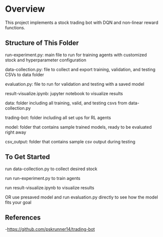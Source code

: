 
# Overview

This project implements a stock trading bot with DQN and non-linear reward functions.

## Structure of This Folder
run-experiment.py: main file to run for training agents with customized stock and hyperparameter configuration

data-collection.py: file to collect and export training, validation, and testing CSVs to data folder

evaluation.py: file to run for validation and testing with a saved model

result-visualize.ipynb: jupyter notebook to visualize results

data: folder including all training, valid, and testing csvs from data-collection.py

trading-bot: folder including all set ups for RL agents

model: folder that contains sample trained models, ready to be evaluated right away

csv_output: folder that contains sample csv output during testing 

## To Get Started
run data-collection.py to collect desired stock 

run run-experiment.py to train agents

run result-visualize.ipynb to visualize results


OR
use presaved model and run evaluation.py directly to see how the model fits your goal


## References
-https://github.com/pskrunner14/trading-bot